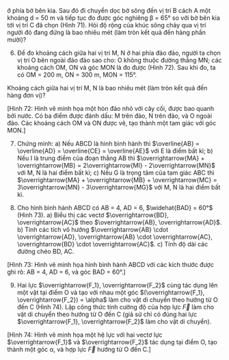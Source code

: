 ở phía bờ bên kia. Sau đó đi chuyển dọc bờ sông đến vị trí B cách A một khoảng d = 50 m và tiếp tục đo được góc nghiêng β = 65° so với bờ bên kia tới vị trí C đã chọn (Hình 71). Hỏi độ rộng của khúc sông chảy qua vị trí người đó đang đứng là bao nhiêu mét (làm tròn kết quả đến hàng phần mười)?

6. Để đo khoảng cách giữa hai vị trí M, N ở hai phía đảo đảo, người ta chọn vị trí O bên ngoài đảo đảo sao cho: O không thuộc đường thẳng MN; các khoảng cách OM, ON và góc MON là đo được (Hình 72). Sau khi đo, ta có OM = 200 m, ON = 300 m, MON = 115°.

Khoảng cách giữa hai vị trí M, N là bao nhiêu mét (làm tròn kết quả đến hàng đơn vị)?

[Hình 72: Hình vẽ minh họa một hòn đảo nhỏ với cây cối, được bao quanh bởi nước. Có ba điểm được đánh dấu: M trên đảo, N trên đảo, và O ngoài đảo. Các khoảng cách OM và ON được vẽ, tạo thành một tam giác với góc MON.]

7. Chứng minh:
a) Nếu ABCD là hình bình hành thì $\overline{AB} = \overline{AD} = \overline{CE} = \overline{AE}$ với E là điểm bất kì;
b) Nếu I là trung điểm của đoạn thẳng AB thì $\overrightarrow{MA} + \overrightarrow{MB} = 2\overrightarrow{MI} - 2\overrightarrow{MN}$ với M, N là hai điểm bất kì;
c) Nếu G là trọng tâm của tam giác ABC thì $\overrightarrow{MA} + \overrightarrow{MB} + \overrightarrow{MC} = 3\overrightarrow{MN} - 3\overrightarrow{MG}$ với M, N là hai điểm bất kì.

8. Cho hình bình hành ABCD có AB = 4, AD = 6, $\widehat{BAD} = 60°$ (Hình 73).
a) Biểu thị các vectơ $\overrightarrow{BD}, \overrightarrow{AC}$ theo $\overrightarrow{AB}, \overrightarrow{AD}$.
b) Tính các tích vô hướng $\overrightarrow{AB} \cdot \overrightarrow{AD}, \overrightarrow{AB} \cdot \overrightarrow{AC}, \overrightarrow{BD} \cdot \overrightarrow{AC}$.
c) Tính độ dài các đường chéo BD, AC.

[Hình 73: Hình vẽ minh họa hình bình hành ABCD với các kích thước được ghi rõ: AB = 4, AD = 6, và góc BAD = 60°.]

9. Hai lực $\overrightarrow{F_1}, \overrightarrow{F_2}$ cùng tác dụng lên một vật tại điểm O và tạo với nhau một góc $(\overrightarrow{F_1}, \overrightarrow{F_2}) = \alpha$ làm cho vật di chuyển theo hướng từ O đến C (Hình 74). Lập công thức tính cường độ của hợp lực $\overrightarrow{F}$ làm cho vật di chuyển theo hướng từ O đến C (giả sử chỉ có đúng hai lực $\overrightarrow{F_1}, \overrightarrow{F_2}$ làm cho vật di chuyển).

[Hình 74: Hình vẽ minh họa một hệ lực với hai vectơ lực $\overrightarrow{F_1}$ và $\overrightarrow{F_2}$ tác dụng tại điểm O, tạo thành một góc α, và hợp lực $\overrightarrow{F}$ hướng từ O đến C.]